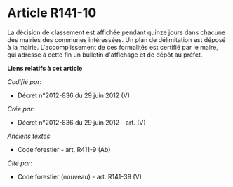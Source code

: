 # Article R141-10

La décision de classement est affichée pendant quinze jours dans chacune des mairies des communes intéressées. Un plan de
délimitation est déposé à la mairie. L'accomplissement de ces formalités est certifié par le maire, qui adresse à cette fin
un bulletin d'affichage et de dépôt au préfet.

**Liens relatifs à cet article**

_Codifié par_:

  - Décret n°2012-836 du 29 juin 2012 (V)

_Créé par_:

  - Décret n°2012-836 du 29 juin 2012 - art. (V)

_Anciens textes_:

  - Code forestier - art. R411-9 (Ab)

_Cité par_:

  - Code forestier (nouveau) - art. R141-39 (V)

